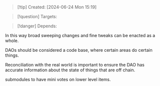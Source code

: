 
>[!tip] Created: [2024-06-24 Mon 15:19]

>[!question] Targets: 

>[!danger] Depends: 

In this way broad sweeping changes and fine tweaks can be enacted as a whole.

DAOs should be considered a code base, where certain areas do certain things.

Reconciliation with the real world is important to ensure the DAO has accurate information about the state of things that are off chain.

submodules to have mini votes on lower level items.